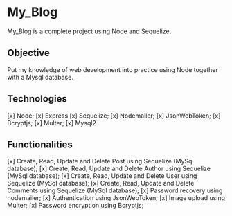 # My_Blog 

My_Blog is a complete project using Node and Sequelize.

## Objective

Put my knowledge of web development into practice using Node together with a Mysql database.

## Technologies

[x] Node;
[x] Express
[x] Sequelize;
[x] Nodemailer;
[x] JsonWebToken;
[x] Bcryptjs;
[x] Multer;
[x] Mysql2

## Functionalities

[x] Create, Read, Update and Delete Post using Sequelize (MySql database);
[x] Create, Read, Update and Delete Author using Sequelize (MySql database);
[x] Create, Read, Update and Delete User using Sequelize (MySql database);
[x] Create, Read, Update and Delete Comments using Sequelize (MySql database);
[x] Password recovery using nodemailer;
[x] Authentication using JsonWebToken;
[x] Image upload using Multer;
[x] Password encryption using Bcryptjs;

